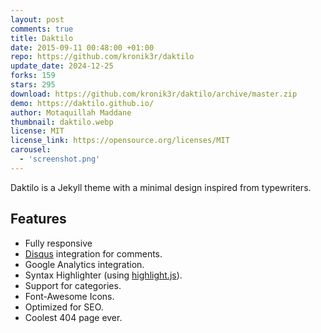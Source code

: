 ```yaml
---
layout: post
comments: true
title: Daktilo
date: 2015-09-11 00:48:00 +01:00
repo: https://github.com/kronik3r/daktilo
update_date: 2024-12-25
forks: 159
stars: 295
download: https://github.com/kronik3r/daktilo/archive/master.zip
demo: https://daktilo.github.io/
author: Motaquillah Maddane
thumbnail: daktilo.webp
license: MIT
license_link: https://opensource.org/licenses/MIT
carousel:
  - 'screenshot.png'
---
```


Daktilo is a Jekyll theme with a minimal design inspired from typewriters.

## Features

* Fully responsive
* [Disqus](https://disqus.com/) integration for comments.
* Google Analytics integration.
* Syntax Highlighter (using [highlight.js](https://highlightjs.org/)).
* Support for categories.
* Font-Awesome Icons.
* Optimized for SEO.
* Coolest 404 page ever.
